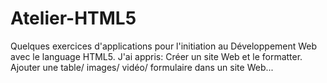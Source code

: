 # Atelier-HTML5
Quelques exercices d'applications pour l'initiation au Développement Web avec le language HTML5.
J'ai appris: 
 Créer un site Web et le formatter.
 Ajouter une table/ images/ vidéo/ formulaire dans un site Web...


